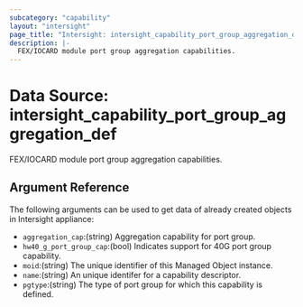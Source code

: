 ```yaml
---
subcategory: "capability"
layout: "intersight"
page_title: "Intersight: intersight_capability_port_group_aggregation_def"
description: |-
  FEX/IOCARD module port group aggregation capabilities.
---
```


# Data Source: intersight_capability_port_group_aggregation_def
FEX/IOCARD module port group aggregation capabilities.
## Argument Reference
The following arguments can be used to get data of already created objects in Intersight appliance:
* `aggregation_cap`:(string) Aggregation capability for port group. 
* `hw40_g_port_group_cap`:(bool) Indicates support for 40G port group capability. 
* `moid`:(string) The unique identifier of this Managed Object instance. 
* `name`:(string) An unique identifer for a capability descriptor. 
* `pgtype`:(string) The type of port group for which this capability is defined. 
